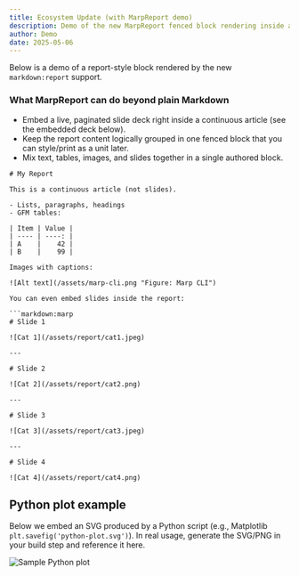 ```yaml
---
title: Ecosystem Update (with MarpReport demo)
description: Demo of the new MarpReport fenced block rendering inside a blog post.
author: Demo
date: 2025-05-06
---
```


Below is a demo of a report-style block rendered by the new `markdown:report` support.

### What MarpReport can do beyond plain Markdown

- Embed a live, paginated slide deck right inside a continuous article (see the embedded deck below).
- Keep the report content logically grouped in one fenced block that you can style/print as a unit later.
- Mix text, tables, images, and slides together in a single authored block.


```markdown:report
# My Report

This is a continuous article (not slides).

- Lists, paragraphs, headings
- GFM tables:

| Item | Value |
| ---- | ----: |
| A    |    42 |
| B    |    99 |

Images with captions:

![Alt text](/assets/marp-cli.png "Figure: Marp CLI")

You can even embed slides inside the report:

```markdown:marp
# Slide 1

![Cat 1](/assets/report/cat1.jpeg)

---

# Slide 2

![Cat 2](/assets/report/cat2.png)

---

# Slide 3

![Cat 3](/assets/report/cat3.jpeg)

---

# Slide 4

![Cat 4](/assets/report/cat4.png)
```

## Python plot example

Below we embed an SVG produced by a Python script (e.g., Matplotlib `plt.savefig('python-plot.svg')`). In real usage, generate the SVG/PNG in your build step and reference it here.

![Sample Python plot](/assets/report/python-plot.svg "Figure: Output from Python/Matplotlib")
```
